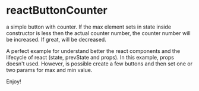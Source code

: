 # reactButtonCounter
a simple button with counter. If the max element sets in state inside constructor is less then the actual counter number, the counter number will be increased. If great, will be decreased.

A perfect example for understand better the react components and the lifecycle of react (state, prevState and props). In this example, props doesn't used. However, is possible create a few buttons and then set one or two params for max and min value.

Enjoy!
